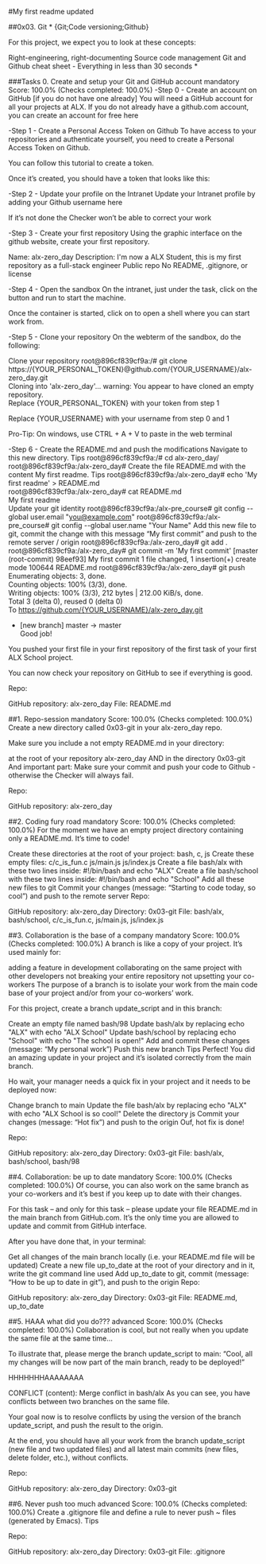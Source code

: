 #My first readme
updated


##0x03. Git
*
{Git;Code versioning;Github}

For this project, we expect you to look at these concepts:

Right-engineering, right-documenting
Source code management
Git and Github cheat sheet - Everything in less than 30 seconds
*

###Tasks
0. Create and setup your Git and GitHub account
mandatory
Score: 100.0% (Checks completed: 100.0%)
-Step 0 - Create an account on GitHub [if you do not have one already]
You will need a GitHub account for all your projects at ALX. If you do not already have a github.com account, you can create an account for free here

-Step 1 - Create a Personal Access Token on Github
To have access to your repositories and authenticate yourself, you need to create a Personal Access Token on Github.

You can follow this tutorial to create a token.

Once it’s created, you should have a token that looks like this:



-Step 2 - Update your profile on the Intranet
Update your Intranet profile by adding your Github username here

If it’s not done the Checker won’t be able to correct your work



-Step 3 - Create your first repository
Using the graphic interface on the github website, create your first repository.

Name: alx-zero_day
Description: I'm now a ALX Student, this is my first repository as a full-stack engineer
Public repo
No README, .gitignore, or license


-Step 4 - Open the sandbox
On the intranet, just under the task, click on the button  and run to start the machine.

Once the container is started, click on  to open a shell where you can start work from.

-Step 5 - Clone your repository
On the webterm of the sandbox, do the following:

Clone your repository
root@896cf839cf9a:/# git clone https://{YOUR_PERSONAL_TOKEN}@github.com/{YOUR_USERNAME}/alx-zero_day.git                  
Cloning into 'alx-zero_day'...
warning: You appear to have cloned an empty repository.       
Replace {YOUR_PERSONAL_TOKEN} with your token from step 1

Replace {YOUR_USERNAME} with your username from step 0 and 1

Pro-Tip: On windows, use CTRL + A + V to paste in the web terminal

-Step 6 - Create the README.md and push the modifications
Navigate to this new directory. Tips
root@896cf839cf9a:/# cd alx-zero_day/
root@896cf839cf9a:/alx-zero_day#
Create the file README.md with the content My first readme. Tips
root@896cf839cf9a:/alx-zero_day# echo 'My first readme' > README.md                                                                 
root@896cf839cf9a:/alx-zero_day# cat README.md                                                                                      
My first readme                                                                                                                       
Update your git identity
root@896cf839cf9a:/alx-pre_course# git config --global user.email "you@example.com"
root@896cf839cf9a:/alx-pre_course# git config --global user.name "Your Name"
Add this new file to git, commit the change with this message “My first commit” and push to the remote server / origin
root@896cf839cf9a:/alx-zero_day# git add .
root@896cf839cf9a:/alx-zero_day# git commit -m 'My first commit'
[master (root-commit) 98eef93] My first commit
 1 file changed, 1 insertion(+)
 create mode 100644 README.md
root@896cf839cf9a:/alx-zero_day# git push                                                                                           
Enumerating objects: 3, done.                                                                                                         
Counting objects: 100% (3/3), done.                                                                                                   
Writing objects: 100% (3/3), 212 bytes | 212.00 KiB/s, done.                                                                          
Total 3 (delta 0), reused 0 (delta 0)                                                                                                 
To https://github.com/{YOUR_USERNAME}/alx-zero_day.git                                                                                       
 * [new branch]      master -> master              
Good job!

You pushed your first file in your first repository of the first task of your first ALX School project.

You can now check your repository on GitHub to see if everything is good.

Repo:

GitHub repository: alx-zero_day
File: README.md
    
##1. Repo-session
mandatory
Score: 100.0% (Checks completed: 100.0%)
Create a new directory called 0x03-git in your alx-zero_day repo.

Make sure you include a not empty README.md in your directory:

at the root of your repository alx-zero_day
AND in the directory 0x03-git
And important part: Make sure your commit and push your code to Github - otherwise the Checker will always fail.

Repo:

GitHub repository: alx-zero_day
    
##2. Coding fury road
mandatory
Score: 100.0% (Checks completed: 100.0%)
For the moment we have an empty project directory containing only a README.md. It’s time to code!

Create these directories at the root of your project: bash, c, js
Create these empty files:
c/c_is_fun.c
js/main.js
js/index.js
Create a file bash/alx with these two lines inside: #!/bin/bash and echo "ALX"
Create a file bash/school with these two lines inside: #!/bin/bash and echo "School"
Add all these new files to git
Commit your changes (message: “Starting to code today, so cool”) and push to the remote server
Repo:

GitHub repository: alx-zero_day
Directory: 0x03-git
File: bash/alx, bash/school, c/c_is_fun.c, js/main.js, js/index.js
    
##3. Collaboration is the base of a company
mandatory
Score: 100.0% (Checks completed: 100.0%)
A branch is like a copy of your project. It’s used mainly for:

adding a feature in development
collaborating on the same project with other developers
not breaking your entire repository
not upsetting your co-workers
The purpose of a branch is to isolate your work from the main code base of your project and/or from your co-workers’ work.

For this project, create a branch update_script and in this branch:

Create an empty file named bash/98
Update bash/alx by replacing echo "ALX" with echo "ALX School"
Update bash/school by replacing echo "School" with echo "The school is open!"
Add and commit these changes (message: “My personal work”)
Push this new branch Tips
Perfect! You did an amazing update in your project and it’s isolated correctly from the main branch.

Ho wait, your manager needs a quick fix in your project and it needs to be deployed now:

Change branch to main
Update the file bash/alx by replacing echo "ALX" with echo "ALX School is so cool!"
Delete the directory js
Commit your changes (message: “Hot fix”) and push to the origin
Ouf, hot fix is done!

Repo:

GitHub repository: alx-zero_day
Directory: 0x03-git
File: bash/alx, bash/school, bash/98
    
##4. Collaboration: be up to date
mandatory
Score: 100.0% (Checks completed: 100.0%)
Of course, you can also work on the same branch as your co-workers and it’s best if you keep up to date with their changes.

For this task – and only for this task – please update your file README.md in the main branch from GitHub.com. It’s the only time you are allowed to update and commit from GitHub interface.

After you have done that, in your terminal:

Get all changes of the main branch locally (i.e. your README.md file will be updated)
Create a new file up_to_date at the root of your directory and in it, write the git command line used
Add up_to_date to git, commit (message: “How to be up to date in git”), and push to the origin
Repo:

GitHub repository: alx-zero_day
Directory: 0x03-git
File: README.md, up_to_date
    
##5. HAAA what did you do???
advanced
Score: 100.0% (Checks completed: 100.0%)
Collaboration is cool, but not really when you update the same file at the same time…

To illustrate that, please merge the branch update_script to main: “Cool, all my changes will be now part of the main branch, ready to be deployed!”

HHHHHHHAAAAAAAA

CONFLICT (content): Merge conflict in bash/alx
As you can see, you have conflicts between two branches on the same file.

Your goal now is to resolve conflicts by using the version of the branch update_script, and push the result to the origin.

At the end, you should have all your work from the branch update_script (new file and two updated files) and all latest main commits (new files, delete folder, etc.), without conflicts.

Repo:

GitHub repository: alx-zero_day
Directory: 0x03-git
    
##6. Never push too much
advanced
Score: 100.0% (Checks completed: 100.0%)
Create a .gitignore file and define a rule to never push ~ files (generated by Emacs). Tips

Repo:

GitHub repository: alx-zero_day
Directory: 0x03-git
File: .gitignore


